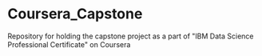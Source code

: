 # Coursera_Capstone
Repository for holding the capstone project as a part of "IBM Data Science Professional Certificate" on Coursera
